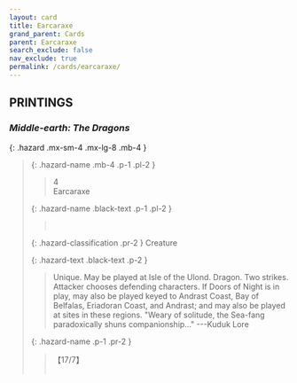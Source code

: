 ```yaml
---
layout: card
title: Earcaraxe
grand_parent: Cards
parent: Earcaraxe
search_exclude: false
nav_exclude: true
permalink: /cards/earcaraxe/
---
```


## PRINTINGS


### _Middle-earth: The Dragons_

{: .hazard .mx-sm-4 .mx-lg-8 .mb-4 }
> {: .hazard-name .mb-4 .p-1 .pl-2 }
> > <div class="hazard-mp">4</div>
> > <div class="card-name">Earcaraxe</div>
>
> {: .hazard-name .black-text .p-1 .pl-2 }
> > &nbsp;
>
> {: .hazard-classification .pr-2 }
> Creature
>
> {: .hazard-text .black-text .p-2 }
> > Unique. May be played at Isle of the Ulond. Dragon. Two strikes. Attacker chooses defending characters. If Doors of Night is in play, may also be played keyed to Andrast Coast, Bay of Belfalas, Eriadoran Coast, and Andrast; and may also be played at sites in these regions.  "Weary of solitude, the Sea-fang paradoxically shuns companionship..." ---Kuduk Lore 
>
> {: .hazard-name .p-1 .pr-2 }
> > <div class="card-shield">【17/7】</div>
> > <div class="card-corruption">&nbsp;</div>
